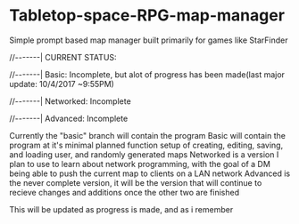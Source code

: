 # Tabletop-space-RPG-map-manager
Simple prompt based map manager built primarily for games like StarFinder

//-------|  CURRENT STATUS:

//-------|  Basic:     Incomplete, but alot of progress has been made(last major update: 10/4/2017 ~9:55PM)

//-------|  Networked: Incomplete

//-------|  Advanced:  Incomplete


Currently the "basic" branch will contain the program
Basic will contain the program at it's minimal planned function setup of creating, editing, saving, and loading user, and randomly generated maps
Networked is a version I plan to use to learn about network programming, with the goal of a DM being able to push the current map to clients on a LAN network
Advanced is the never complete version, it will be the version that will continue to recieve changes and additions once the other two are finished

This will be updated as progress is made, and as i remember
